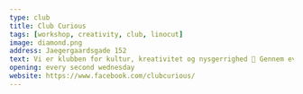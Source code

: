 ```yaml
---
type: club
title: Club Curious
tags: [workshop, creativity, club, linocut]
image: diamond.png
address: Jaegergaardsgade 152
text: Vi er klubben for kultur, kreativitet og nysgerrighed 🌠 Gennem events skaber vi oplevelseslommer fyldt med nye og gode venner, glimmer og magi 🍍⛲🌈🌜🎉
opening: every second wednesday
website: https://www.facebook.com/clubcurious/
---
```

